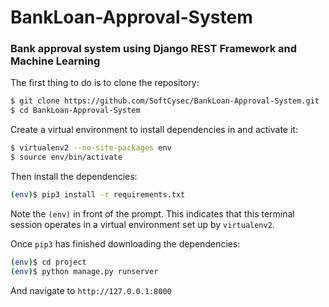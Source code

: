 # BankLoan-Approval-System
### Bank approval system using Django REST Framework and Machine Learning

The first thing to do is to clone the repository:
```sh
$ git clone https://github.com/SoftCysec/BankLoan-Approval-System.git
$ cd BankLoan-Approval-System
```
Create a virtual environment to install dependencies in and activate it:

```sh
$ virtualenv2 --no-site-packages env
$ source env/bin/activate
```
Then install the dependencies:

```sh
(env)$ pip3 install -r requirements.txt
```
Note the `(env)` in front of the prompt. This indicates that this terminal
session operates in a virtual environment set up by `virtualenv2`.

Once `pip3` has finished downloading the dependencies:
```sh
(env)$ cd project
(env)$ python manage.py runserver
```
And navigate to `http://127.0.0.1:8000`
